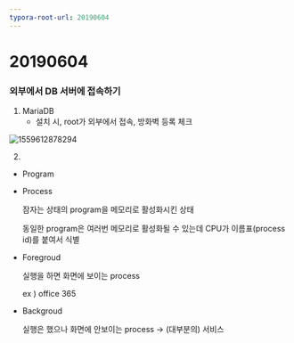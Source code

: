 ```yaml
---
typora-root-url: 20190604
---
```


# 20190604



### 외부에서 DB 서버에 접속하기

1. MariaDB
   * 설치 시, root가 외부에서 접속, 방화벽 등록 체크

![1559612878294](/../assets/1559612878294.png)

2. 

* Program

* Process

  잠자는 상태의 program을 메모리로 활성화시킨 상태

  동일한 program은 여러번 메모리로 활성화될 수 있는데 CPU가 이름표(process id)를 붙여서 식별

  

* Foregroud

  실행을 하면 화면에 보이는 process 

  ex ) office 365

  

* Backgroud

  실행은 했으나 화면에 안보이는 process → (대부분의) 서비스